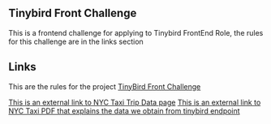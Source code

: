 ## Tinybird Front Challenge

This is a frontend challenge for applying to Tinybird FrontEnd Role, the rules for this challenge are in the links section

## Links
This are the rules for the project [TinyBird Front Challenge](https://gist.github.com/xavijam/bf2226f8d2bb16b497f59f48ee18896d)

[This is an external link to NYC Taxi Trip Data page](https://www.nyc.gov/site/tlc/about/tlc-trip-record-data.page)
[This is an external link to NYC Taxi PDF that explains the data we obtain from tinybird endpoint](hhttps://www.nyc.gov/assets/tlc/downloads/pdf/data_dictionary_trip_records_green.pdf)

